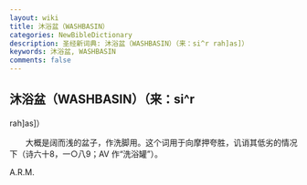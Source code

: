 ```yaml
---
layout: wiki
title: 沐浴盆（WASHBASIN）
categories: NewBibleDictionary
description: 圣经新词典: 沐浴盆（WASHBASIN）（来：si^r rah]as]）
keywords: 沐浴盆, WASHBASIN
comments: false
---
```


## 沐浴盆（WASHBASIN）（来：si^r

rah]as]）

　　大概是阔而浅的盆子，作洗脚用。这个词用于向摩押夸胜，讥诮其低劣的情况下（诗六十8，一○八9；AV 作“洗浴罐”）。

A.R.M.









